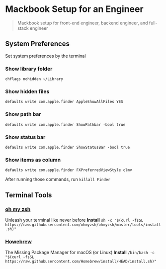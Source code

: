 # Mackbook Setup for an Engineer
> Mackbook setup for front-end engineer, backend engineer, and full-stack engineer

## System Preferences
Set system preferences by the terminal

### Show library folder
`chflags nohidden ~/Library` 
### Show hidden files
`defaults write com.apple.finder AppleShowAllFiles YES`
### Show path bar
`defaults write com.apple.finder ShowPathbar -bool true`
### Show status bar
`defaults write com.apple.finder ShowStatusBar -bool true`
### Show items as column
`defaults write com.apple.finder FXPreferredViewStyle clmv`

After running those commands, run `killall Finder`

## Terminal Tools

### [oh my zsh](https://ohmyz.sh/)
Unleash your terminal like never before
**Install**
`sh -c "$(curl -fsSL https://raw.githubusercontent.com/ohmyzsh/ohmyzsh/master/tools/install.sh)"`

### [Howebrew](https://brew.sh/)
The Missing Package Manager for macOS (or Linux)
**Install**
`/bin/bash -c "$(curl -fsSL https://raw.githubusercontent.com/Homebrew/install/HEAD/install.sh)"`
